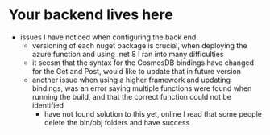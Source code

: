 # Your backend lives here
- issues I have noticed when configuring the back end
    - versioning of each nuget package is crucial, when deploying the azure function and using .net 8 I ran into many difficulties
    - it seesm that the syntax for the CosmosDB bindings have changed for the Get and Post, would like to update that in future version
    - another issue when using a higher framework and updating bindings, was an error saying multiple functions were found when running the build, and that the correct function could not be identified
        - have not found solution to this yet, online I read that some people delete the bin/obj folders and have success